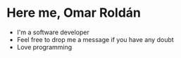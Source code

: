 # Here me, Omar Roldán

- I'm a software developer
- Feel free to drop me a message if you have any doubt
- Love programming
